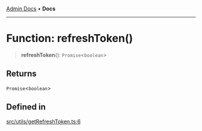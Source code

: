 [Admin Docs](/) • **Docs**

***

# Function: refreshToken()

> **refreshToken**(): `Promise`\<`boolean`\>

## Returns

`Promise`\<`boolean`\>

## Defined in

[src/utils/getRefreshToken.ts:6](https://github.com/PalisadoesFoundation/talawa-admin/blob/main/src/utils/getRefreshToken.ts#L6)
